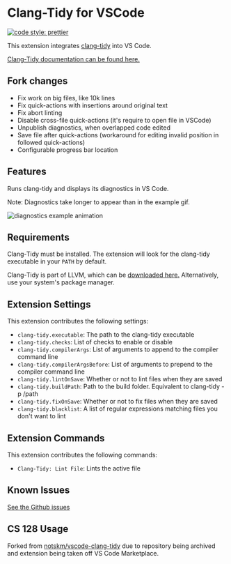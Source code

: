 # Clang-Tidy for VSCode

[![code style: prettier](https://img.shields.io/badge/code_style-prettier-ff69b4.svg)](https://github.com/prettier/prettier)

This extension integrates [clang-tidy](https://clang.llvm.org/extra/clang-tidy/) into VS Code.

[Clang-Tidy documentation can be found here.](https://clang.llvm.org/extra/clang-tidy/)

## Fork changes

- Fix work on big files, like 10k lines
- Fix quick-actions with insertions around original text
- Fix abort linting
- Disable cross-file quick-actions (it's require to open file in VSCode)
- Unpublish diagnostics, when overlapped code edited
- Save file after quick-actions (workaround for editing invalid position in followed quick-actions)
- Configurable progress bar location

## Features

Runs clang-tidy and displays its diagnostics in VS Code.

Note: Diagnostics take longer to appear than in the example gif.

![diagnostics example animation](images/diagnostics.gif)

## Requirements

Clang-Tidy must be installed. The extension will look for the clang-tidy executable in your `PATH` by default.

Clang-Tidy is part of LLVM, which can be [downloaded here.](https://releases.llvm.org/download.html) Alternatively, use your system's package manager.

## Extension Settings

This extension contributes the following settings:

-   `clang-tidy.executable`: The path to the clang-tidy executable
-   `clang-tidy.checks`: List of checks to enable or disable
-   `clang-tidy.compilerArgs`: List of arguments to append to the compiler command line
-   `clang-tidy.compilerArgsBefore`: List of arguments to prepend to the compiler command line
-   `clang-tidy.lintOnSave`: Whether or not to lint files when they are saved
-   `clang-tidy.buildPath`: Path to the build folder. Equivalent to clang-tidy -p /path
-   `clang-tidy.fixOnSave`: Whether or not to fix files when they are saved
-   `clang-tidy.blacklist`: A list of regular expressions matching files you don't want to lint

## Extension Commands

This extension contributes the following commands:

-   `Clang-Tidy: Lint File`: Lints the active file

## Known Issues

[See the Github issues](https://github.com/notskm/vscode-clang-tidy/issues)

## CS 128 Usage
Forked from [notskm/vscode-clang-tidy](https://github.com/notskm/vscode-clang-tidy) due to repository being archived and extension being taken off VS Code Marketplace.

